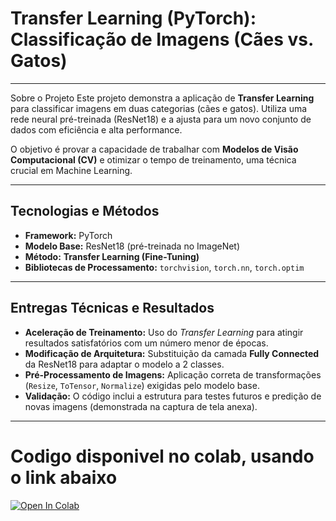 # Transfer Learning (PyTorch): Classificação de Imagens (Cães vs. Gatos)

-----------------------------------------------------------------------------------------------------------------------

Sobre o Projeto
Este projeto demonstra a aplicação de **Transfer Learning** para classificar imagens em duas categorias (cães e gatos). Utiliza uma rede neural pré-treinada (ResNet18) e a ajusta para um novo conjunto de dados com eficiência e alta performance.

O objetivo é provar a capacidade de trabalhar com **Modelos de Visão Computacional (CV)** e otimizar o tempo de treinamento, uma técnica crucial em Machine Learning.

-----------------------------------------------------------------------------------------------------------------------

##  Tecnologias e Métodos
* **Framework:** PyTorch
* **Modelo Base:** ResNet18 (pré-treinada no ImageNet)
* **Método:** **Transfer Learning (Fine-Tuning)** 
* **Bibliotecas de Processamento:** `torchvision`, `torch.nn`, `torch.optim`

-----------------------------------------------------------------------------------------------------------------------

## Entregas Técnicas e Resultados
* **Aceleração de Treinamento:** Uso do *Transfer Learning* para atingir resultados satisfatórios com um número menor de épocas.
* **Modificação de Arquitetura:** Substituição da camada **Fully Connected** da ResNet18 para adaptar o modelo a 2 classes.
* **Pré-Processamento de Imagens:** Aplicação correta de transformações (`Resize`, `ToTensor`, `Normalize`) exigidas pelo modelo base.
* **Validação:** O código inclui a estrutura para testes futuros e predição de novas imagens (demonstrada na captura de tela anexa).

-----------------------------------------------------------------------------------------------------------------------

# Codigo disponivel no colab, usando o link abaixo

[![Open In Colab](https://colab.research.google.com/assets/colab-badge.svg)](https://colab.research.google.com/drive/1gcCoEnJQhQCS4n9YAPwr--Gqx1F8bOh4?usp=sharing)

